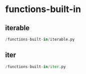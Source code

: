# functions-built-in

## iterable
```python
/functions-built-in/iterable.py
```


## iter
```python
/functions-built-in/iter.py
```

